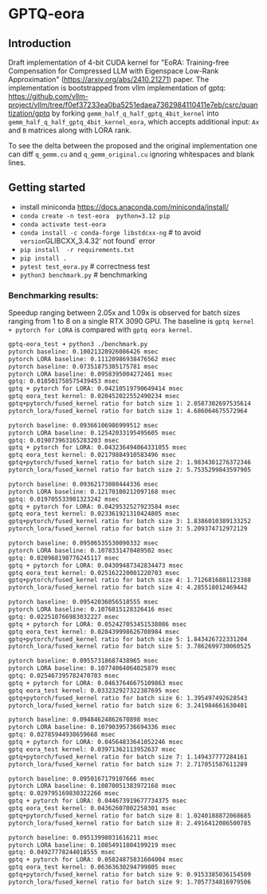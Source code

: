 # GPTQ-eora

## Introduction

Draft implementation of 4-bit CUDA kernel for "EoRA: Training-free Compensation for Compressed LLM with Eigenspace Low-Rank Approximation" (https://arxiv.org/abs/2410.21271) paper. 
The implementation is bootstrapped from vllm implementation of gptq: https://github.com/vllm-project/vllm/tree/f0ef37233ea0ba5251edaea7362984110411e7eb/csrc/quantization/gptq 
by forking `gemm_half_q_half_gptq_4bit_kernel` into `gemm_half_q_half_gptq_4bit_kernel_eora`, which accepts additional input: `Ax` and `B` matrices along with LORA rank.

To see the delta between the proposed and the original implementation one can diff `q_gemm.cu` and `q_gemm_original.cu` ignoring whitespaces and blank lines. 

## Getting started
- install miniconda https://docs.anaconda.com/miniconda/install/ 
- `conda create -n test-eora  python=3.12 pip`
- `conda activate test-eora`
- `conda install -c conda-forge libstdcxx-ng` # to avoid ` version `GLIBCXX_3.4.32' not found` error
- `pip install  -r requirements.txt` 
- `pip install .`
- `pytest test_eora.py` # correctness test
- `python3 benchmark.py` # benchmarking

### Benchmarking results:
Speedup ranging between 2.05x and 1.09x is observed for batch sizes ranging from 1 to 8 on a single RTX 3090 GPU. 
The baseline is `gptq kernel + pytorch for LORA` is compared with `gptq eora kernel`.
```bash
gptq-eora_test ➜ python3 ./benchmark.py                                                                                           t    1
pytorch baseline: 0.10021328926086426 msec
pytorch LORA baseline: 0.11120986938476562 msec
pytorch baseline: 0.07351875305175781 msec
pytorch LORA baseline: 0.0958395004272461 msec
gptq: 0.018501758575439453 msec
gptq + pytorch for LORA: 0.04210519790649414 msec
gptq eora_test kernel: 0.020452022552490234 msec
gptq+pytorch/fused_kernel ratio for batch size 1: 2.0587302697535614
pytorch_lora/fused_kernel ratio for batch size 1: 4.686064675572964

pytorch baseline: 0.09366106986999512 msec
pytorch LORA baseline: 0.12542033195495605 msec
gptq: 0.019073963165283203 msec
gptq + pytorch for LORA: 0.043236494064331055 msec
gptq eora_test kernel: 0.02179884910583496 msec
gptq+pytorch/fused_kernel ratio for batch size 2: 1.9834301276372346
pytorch_lora/fused_kernel ratio for batch size 2: 5.7535299843597905

pytorch baseline: 0.09362173080444336 msec
pytorch LORA baseline: 0.12170100212097168 msec
gptq: 0.019705533981323242 msec
gptq + pytorch for LORA: 0.0429532527923584 msec
gptq eora_test kernel: 0.023361921310424805 msec
gptq+pytorch/fused_kernel ratio for batch size 3: 1.8386010389133252
pytorch_lora/fused_kernel ratio for batch size 3: 5.209374712972129

pytorch baseline: 0.09506535530090332 msec
pytorch LORA baseline: 0.1078331470489502 msec
gptq: 0.020968198776245117 msec
gptq + pytorch for LORA: 0.04309487342834473 msec
gptq eora_test kernel: 0.025162220001220703 msec
gptq+pytorch/fused_kernel ratio for batch size 4: 1.7126816881123388
pytorch_lora/fused_kernel ratio for batch size 4: 4.285518012469442

pytorch baseline: 0.09542036056518555 msec
pytorch LORA baseline: 0.1076815128326416 msec
gptq: 0.022510766983032227 msec
gptq + pytorch for LORA: 0.052427053451538086 msec
gptq eora_test kernel: 0.028439998626708984 msec
gptq+pytorch/fused_kernel ratio for batch size 5: 1.843426722331204
pytorch_lora/fused_kernel ratio for batch size 5: 3.7862699730060525

pytorch baseline: 0.09557318687438965 msec
pytorch LORA baseline: 0.10774064064025879 msec
gptq: 0.025467395782470703 msec
gptq + pytorch for LORA: 0.04637646675109863 msec
gptq eora_test kernel: 0.033232927322387695 msec
gptq+pytorch/fused_kernel ratio for batch size 6: 1.395497492628543
pytorch_lora/fused_kernel ratio for batch size 6: 3.241984661630401

pytorch baseline: 0.09484624862670898 msec
pytorch LORA baseline: 0.10790395736694336 msec
gptq: 0.02785944938659668 msec
gptq + pytorch for LORA: 0.04564833641052246 msec
gptq eora_test kernel: 0.03971362113952637 msec
gptq+pytorch/fused_kernel ratio for batch size 7: 1.149437777284161
pytorch_lora/fused_kernel ratio for batch size 7: 2.717051587611289

pytorch baseline: 0.0950167179107666 msec
pytorch LORA baseline: 0.10870051383972168 msec
gptq: 0.029795169830322266 msec
gptq + pytorch for LORA: 0.044673919677734375 msec
gptq eora_test kernel: 0.04362607002258301 msec
gptq+pytorch/fused_kernel ratio for batch size 8: 1.0240188872068685
pytorch_lora/fused_kernel ratio for batch size 8: 2.4916412086500785

pytorch baseline: 0.09513998031616211 msec
pytorch LORA baseline: 0.10854911804199219 msec
gptq: 0.04927778244018555 msec
gptq + pytorch for LORA: 0.05824875831604004 msec
gptq eora_test kernel: 0.06363630294799805 msec
gptq+pytorch/fused_kernel ratio for batch size 9: 0.9153385036154509
pytorch_lora/fused_kernel ratio for batch size 9: 1.7057734816979506
```


